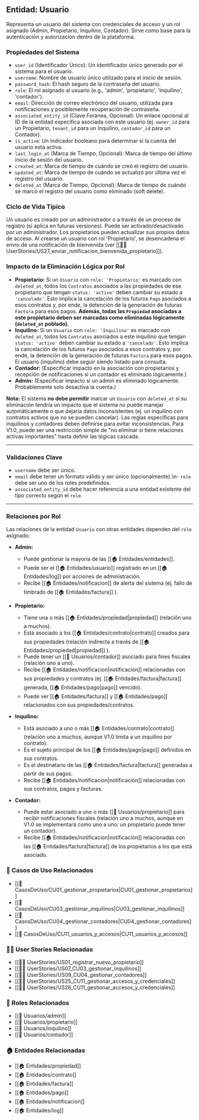 ## Entidad: Usuario

Representa un usuario del sistema con credenciales de acceso y un rol asignado (Admin, Propietario, Inquilino, Contador). Sirve como base para la autenticación y autorización dentro de la plataforma.

### Propiedades del Sistema

- `user_id` (Identificador Único): Un identificador único generado por el sistema para el usuario.
- `username`: Nombre de usuario único utilizado para el inicio de sesión.
- `password_hash`: El hash seguro de la contraseña del usuario.
- `role`: El rol asignado al usuario (e.g., 'admin', 'propietario', 'inquilino', 'contador').
- `email`: Dirección de correo electrónico del usuario, utilizada para notificaciones y posiblemente recuperación de contraseña.
- `associated_entity_id` (Clave Foránea, Opcional): Un enlace opcional al ID de la entidad específica asociada con este usuario (ej. `owner_id` para un Propietario, `tenant_id` para un Inquilino, `contador_id` para un Contador).
- `is_active`: Un indicador booleano para determinar si la cuenta del usuario está activa.
- `last_login_at` (Marca de Tiempo, Opcional): Marca de tiempo del último inicio de sesión del usuario.
- `created_at`: Marca de tiempo de cuándo se creó el registro del usuario.
- `updated_at`: Marca de tiempo de cuándo se actualizó por última vez el registro del usuario.
- `deleted_at` (Marca de Tiempo, Opcional): Marca de tiempo de cuándo se marcó el registro del usuario como eliminado (soft delete).

### Ciclo de Vida Típico

Un usuario es creado por un administrador o a través de un proceso de registro (si aplica en futuras versiones). Puede ser activado/desactivado por un administrador. Los propietarios pueden actualizar sus propios datos de acceso.
Al crearse un usuario con rol 'Propietario', se desencadena el envío de una notificación de bienvenida (ver [[🧑‍💻 UserStories/US27_enviar_notificacion_bienvenida_propietario]]).
### Impacto de la Eliminación Lógica por Rol

- **Propietario:** Si un `Usuario` con `role: 'Propietario'` es marcado con `deleted_at`, todos los `Contratos` asociados a las propiedades de ese propietario que tengan `status: 'activo'` deben cambiar su estado a `'cancelado'`. Esto implica la cancelación de los futuros `Pago` asociados a esos contratos y, por ende, la detención de la generación de futuras `Factura` para esos pagos. **Además, todas las `Propiedad` asociadas a este propietario deben ser marcadas como eliminadas lógicamente (`deleted_at` poblado).**
- **Inquilino:** Si un `Usuario` con `role: 'Inquilino'` es marcado con `deleted_at`, todos los `Contratos` asociados a este inquilino que tengan `status: 'activo'` deben cambiar su estado a `'cancelado'`. Esto implica la cancelación de los futuros `Pago` asociados a esos contratos y, por ende, la detención de la generación de futuras `Factura` para esos pagos. El usuario (inquilino) debe seguir siendo listado para consulta.
- **Contador:** (Especificar impacto en la asociación con propietarios y recepción de notificaciones si un contador es eliminado lógicamente.)
- **Admin:** (Especificar impacto si un admin es eliminado lógicamente. Probablemente solo desactiva la cuenta.)

**Nota:** El sistema **no debe permitir** marcar un `Usuario` con `deleted_at` si su eliminación tendría un impacto que el sistema no puede manejar automáticamente o que dejaría datos inconsistentes (ej. un inquilino con contratos activos que no se pueden cancelar). Las reglas específicas para inquilinos y contadores deben definirse para evitar inconsistencias. Para V1.0, puede ser una restricción simple de \"no eliminar si tiene relaciones activas importantes\" hasta definir las lógicas cascada.

---

### Validaciones Clave

- `username` debe ser único.
- `email` debe tener un formato válido y ser único (opcionalmente).\n- `role` debe ser uno de los roles predefinidos.
- `associated_entity_id` debe hacer referencia a una entidad existente del tipo correcto según el `role`.

---

### Relaciones por Rol

Las relaciones de la entidad `Usuario` con otras entidades dependen del `role` asignado:

- **Admin:**
    - Puede gestionar la mayoría de las [[🏠 Entidades/entidades]].
    - Puede ser el [[🏠 Entidades/usuario]] registrado en un [[🏠 Entidades/log]] por acciones de administración.
    - Recibe [[🏠 Entidades/notificacion]] de alerta del sistema (ej. fallo de timbrado de [[🏠 Entidades/factura]] ).

- **Propietario:**
    - Tiene una o más [[🏠 Entidades/propiedad|propiedad]] (relación uno a muchos).
    - Está asociado a los [[🏠 Entidades/contrato|contrato]] creados para sus propiedades (relación indirecta a través de [[🏠 Entidades/propiedad|propiedad]] ).
    - Puede tener un [[👥 Usuarios/contador]] asociado para fines fiscales (relación uno a uno).
    - Recibe [[🏠 Entidades/notificacion|notificación]] relacionadas con sus propiedades y contratos (ej. [[🏠 Entidades/factura|factura]] generada, [[🏠 Entidades/pago|pago]] vencido).
    - Puede ver [[🏠 Entidades/factura]] y [[🏠 Entidades/pago]] relacionados con sus propiedades/contratos.

- **Inquilino:**
    - Está asociado a uno o más [[🏠 Entidades/contrato|contrato]] (relación uno a muchos, aunque V1.0 limita a un inquilino por contrato).
    - Es el sujeto principal de los [[🏠 Entidades/pago|pago]] definidos en sus contratos.
    - Es el destinatario de las [[🏠 Entidades/factura|factura]] generadas a partir de sus pagos.
    - Recibe [[🏠 Entidades/notificacion|notificación]] relacionadas con sus contratos, pagos y facturas.

- **Contador:**
    - Puede estar asociado a uno o más [[👥 Usuarios/propietario]] para recibir notificaciones fiscales (relación uno a muchos, aunque en V1.0 se implementará como uno a uno: un propietario puede tener un contador).
    - Recibe [[🏠 Entidades/notificacion|notificación]] relacionadas con las [[🏠 Entidades/factura|factura]] de los propietarios a los que está asociado.

### 🔁 Casos de Uso Relacionados
- [[📄 CasosDeUso/CU01_gestionar_propietarios|CU01_gestionar_propietarios]]
- [[📄 CasosDeUso/CU03_gestionar_inquilinos|CU03_gestionar_inquilinos]]
- [[📄 CasosDeUso/CU04_gestionar_contadores|CU04_gestionar_contadores]]
- [[📄 CasosDeUso/CU11_usuarios_y_accesos|CU11_usuarios_y_accesos]]

### 🧑‍💻 User Stories Relacionadas
- [[🧑‍💻 UserStories/US01_registrar_nuevo_propietario]]
- [[🧑‍💻 UserStories/US07_CU03_gestionar_inquilinos]]
- [[🧑‍💻 UserStories/US09_CU04_gestionar_contadores]]
- [[🧑‍💻 UserStories/US25_CU11_gestionar_accesos_y_credenciales]]
- [[🧑‍💻 UserStories/US26_CU11_gestionar_accesos_y_credenciales]]

### 👥 Roles Relacionados
- [[👥 Usuarios/admin]]
- [[👥 Usuarios/propietario]]
- [[👥 Usuarios/inquilino]]
- [[👥 Usuarios/contador]]

### 🏠 Entidades Relacionadas
- [[🏠 Entidades/propiedad]]
- [[🏠 Entidades/contrato]]
- [[🏠 Entidades/factura]]
- [[🏠 Entidades/pago]]
- [[🏠 Entidades/notificacion]]
- [[🏠 Entidades/log]]
